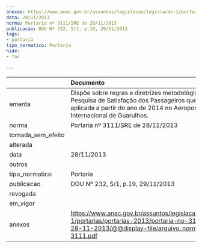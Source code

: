 ```yaml
---
anexos: https://www.anac.gov.br/assuntos/legislacao/legislacao-1/portarias/portarias-2013/portaria-no-3111-sre-de-28-11-2013/@@display-file/arquivo_norma/PA2013-3111.pdf
data: 28/11/2013
norma: Portaria nº 3111/SRE de 28/11/2013
publicacao: DOU Nº 232, S/1, p.19, 29/11/2013
tags:
- portaria
tipo_normatico: Portaria
hide: 
- toc 
 
---
```


|                    | Documento                                                                                                                                                                       |
|:-------------------|:--------------------------------------------------------------------------------------------------------------------------------------------------------------------------------|
| ementa             | Dispõe sobre regras e diretrizes metodológicas para a Pesquisa de Satisfação dos Passageiros que será aplicada a partir do ano de 2014 no Aeroporto Internacional de Guarulhos. |
| norma              | Portaria nº 3111/SRE de 28/11/2013                                                                                                                                              |
| tornada_sem_efeito |                                                                                                                                                                                 |
| alterada           |                                                                                                                                                                                 |
| data               | 28/11/2013                                                                                                                                                                      |
| outros             |                                                                                                                                                                                 |
| tipo_normatico     | Portaria                                                                                                                                                                        |
| publicacao         | DOU Nº 232, S/1, p.19, 29/11/2013                                                                                                                                               |
| revogada           |                                                                                                                                                                                 |
| em_vigor           |                                                                                                                                                                                 |
| anexos             | https://www.anac.gov.br/assuntos/legislacao/legislacao-1/portarias/portarias-2013/portaria-no-3111-sre-de-28-11-2013/@@display-file/arquivo_norma/PA2013-3111.pdf               |